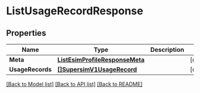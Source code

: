 # ListUsageRecordResponse

## Properties

Name | Type | Description | Notes
------------ | ------------- | ------------- | -------------
**Meta** | [**ListEsimProfileResponseMeta**](ListEsimProfileResponseMeta.md) |  |[optional] 
**UsageRecords** | [**[]SupersimV1UsageRecord**](SupersimV1UsageRecord.md) |  |[optional] 

[[Back to Model list]](../README.md#documentation-for-models) [[Back to API list]](../README.md#documentation-for-api-endpoints) [[Back to README]](../README.md)


